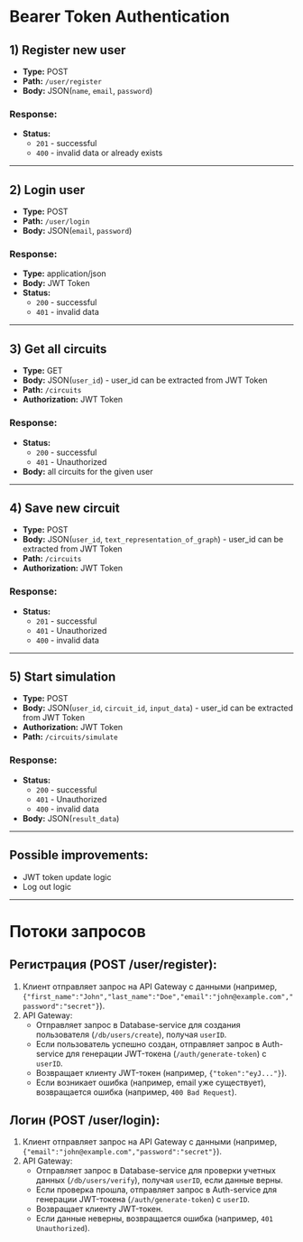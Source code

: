 # Bearer Token Authentication

## 1) Register new user
- **Type:** POST  
- **Path:** `/user/register`  
- **Body:** JSON(`name`, `email`, `password`)

### Response:
- **Status:** 
  - `201` - successful
  - `400` - invalid data or already exists

---

## 2) Login user
- **Type:** POST  
- **Path:** `/user/login`  
- **Body:** JSON(`email`, `password`)

### Response:
- **Type:** application/json  
- **Body:** JWT Token  
- **Status:** 
  - `200` - successful
  - `401` - invalid data

---

## 3) Get all circuits
- **Type:** GET  
- **Body:** JSON(`user_id`) - user_id can be extracted from JWT Token  
- **Path:** `/circuits`  
- **Authorization:** JWT Token

### Response:
- **Status:** 
  - `200` - successful
  - `401` - Unauthorized  
- **Body:** all circuits for the given user

---

## 4) Save new circuit
- **Type:** POST  
- **Body:** JSON(`user_id`, `text_representation_of_graph`) - user_id can be extracted from JWT Token  
- **Path:** `/circuits`  
- **Authorization:** JWT Token

### Response:
- **Status:** 
  - `201` - successful
  - `401` - Unauthorized
  - `400` - invalid data

---

## 5) Start simulation
- **Type:** POST  
- **Body:** JSON(`user_id`, `circuit_id`, `input_data`) - user_id can be extracted from JWT Token  
- **Authorization:** JWT Token  
- **Path:** `/circuits/simulate`

### Response:
- **Status:** 
  - `200` - successful
  - `401` - Unauthorized
  - `400` - invalid data  
- **Body:** JSON(`result_data`)

---

## Possible improvements:
- JWT token update logic
- Log out logic

---

# Потоки запросов

## Регистрация (POST /user/register):
1. Клиент отправляет запрос на API Gateway с данными (например, `{"first_name":"John","last_name":"Doe","email":"john@example.com","password":"secret"}`).
2. API Gateway:
   - Отправляет запрос в Database-service для создания пользователя (`/db/users/create`), получая `userID`.
   - Если пользователь успешно создан, отправляет запрос в Auth-service для генерации JWT-токена (`/auth/generate-token`) с `userID`.
   - Возвращает клиенту JWT-токен (например, `{"token":"eyJ..."}`).
   - Если возникает ошибка (например, email уже существует), возвращается ошибка (например, `400 Bad Request`).

## Логин (POST /user/login):
1. Клиент отправляет запрос на API Gateway с данными (например, `{"email":"john@example.com","password":"secret"}`).
2. API Gateway:
   - Отправляет запрос в Database-service для проверки учетных данных (`/db/users/verify`), получая `userID`, если данные верны.
   - Если проверка прошла, отправляет запрос в Auth-service для генерации JWT-токена (`/auth/generate-token`) с `userID`.
   - Возвращает клиенту JWT-токен.
   - Если данные неверны, возвращается ошибка (например, `401 Unauthorized`).
